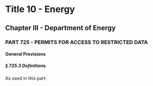 
# Title 10 - Energy
## Chapter III - Department of Energy
### PART 725 - PERMITS FOR ACCESS TO RESTRICTED DATA
#### General Provisions
##### § 725.3 Definitions.

As used in this part:
